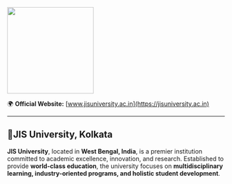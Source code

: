 <img src="https://github.com/OWASP/www-chapter-jis-university-student-chapter/blob/main/assets/images/jisulogo%20(3).png" width="200" height="200">  
 
🌍 **Official Website:** [www.jisuniversity.ac.in](https://jisuniversity.ac.in)  

---

## 📍JIS University, Kolkata   

**JIS University**, located in **West Bengal, India**, is a premier institution committed to academic excellence, innovation, and research. Established to provide **world-class education**, the university focuses on **multidisciplinary learning, industry-oriented programs, and holistic student development**.  
